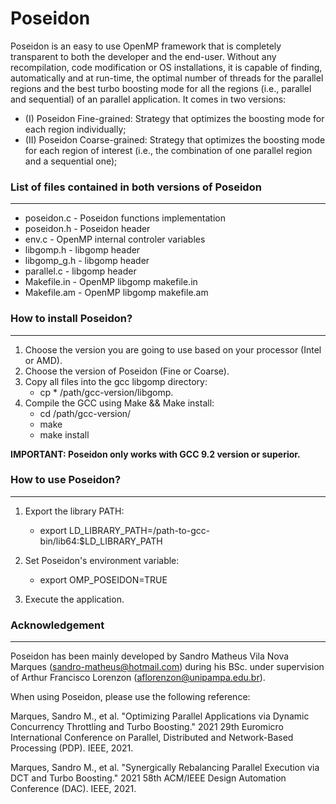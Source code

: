 # Poseidon

Poseidon is an easy to use OpenMP framework that is completely transparent to both the developer and the end-user. Without any recompilation, code modification or OS installations, it is capable of finding, automatically and at run-time, the optimal number of threads for the parallel regions and the best turbo boosting mode for all the regions (i.e., parallel and sequential) of an parallel application. It comes in two versions: 

* (I)  Poseidon Fine-grained: Strategy that optimizes the boosting mode for each region individually; 
* (II) Poseidon Coarse-grained: Strategy that optimizes the boosting mode for each region of interest (i.e., the combination of one parallel region and a sequential one);



### List of files contained in both versions of Poseidon
---

* poseidon.c            -  Poseidon functions implementation
* poseidon.h            - Poseidon header
* env.c                 -  OpenMP internal controler variables
* libgomp.h             -  libgomp header
* libgomp_g.h           -  libgomp header
* parallel.c            -  libgomp header
* Makefile.in           -  OpenMP libgomp makefile.in
* Makefile.am           -  OpenMP libgomp makefile.am



### How to install Poseidon?
---

1. Choose the version you are going to use based on your processor (Intel or AMD).
2. Choose the version of Poseidon (Fine or Coarse).
3. Copy all files into the gcc libgomp directory:
      - cp * /path/gcc-version/libgomp.
4. Compile the GCC using Make && Make install:
      - cd /path/gcc-version/
      - make
      - make install


**IMPORTANT: Poseidon only works with GCC 9.2 version or superior.**


### How to use Poseidon?
---

1. Export the library PATH:
      - export LD_LIBRARY_PATH=/path-to-gcc-bin/lib64:$LD_LIBRARY_PATH
      
2. Set Poseidon's environment variable:
      - export OMP_POSEIDON=TRUE
    
3. Execute the application.










### Acknowledgement
---

Poseidon has been mainly developed by Sandro Matheus Vila Nova Marques (sandro-matheus@hotmail.com) during his BSc. under supervision of Arthur Francisco Lorenzon (aflorenzon@unipampa.edu.br).

When using Poseidon, please use the following reference:

Marques, Sandro M., et al. "Optimizing Parallel Applications via Dynamic Concurrency Throttling and Turbo Boosting." 2021 29th Euromicro International Conference on Parallel, Distributed and Network-Based Processing (PDP). IEEE, 2021.

Marques, Sandro M., et al. "Synergically Rebalancing Parallel Execution via DCT and Turbo Boosting." 2021 58th ACM/IEEE Design Automation Conference (DAC). IEEE, 2021.




